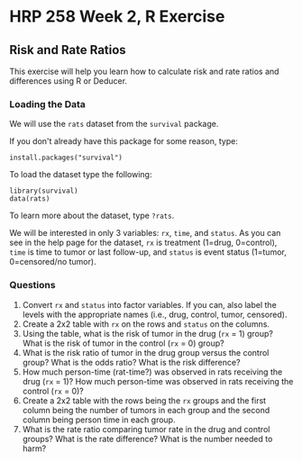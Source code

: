 HRP 258 Week 2, R Exercise
========================================================
Risk and Rate Ratios
----

This exercise will help you learn how to calculate risk and rate ratios and differences using R or Deducer.

### Loading the Data
We will use the `rats` dataset from the `survival` package.  

If you don't already have this package for some reason, type:
~~~
install.packages("survival")
~~~

To load the dataset type the following:
~~~
library(survival)
data(rats)
~~~

To learn more about the dataset, type `?rats`.  

We will be interested in only 3 variables: `rx`, `time`, and `status`. As you can see in the help page for the dataset, `rx` is treatment (1=drug, 0=control), `time` is time to tumor or last follow-up, and `status` is event status (1=tumor, 0=censored/no tumor).

### Questions
1. Convert `rx` and `status` into factor variables. If you can, also label the levels with the appropriate names (i.e., drug, control, tumor, censored).
2. Create a 2x2 table with `rx` on the rows and `status` on the columns.
3. Using the table, what is the risk of tumor in the drug (`rx` = 1) group? What is the risk of tumor in the control (`rx` = 0) group?
4. What is the risk ratio of tumor in the drug group versus the control group? What is the odds ratio? What is the risk difference? 
5. How much person-time (rat-time?) was observed in rats receiving the drug (`rx` = 1)? How much person-time was observed in rats receiving the control (`rx` = 0)?
6. Create a 2x2 table with the rows being the `rx` groups and the first column being the number of tumors in each group and the second column being person time in each group.
7. What is the rate ratio comparing tumor rate in the drug and control groups? What is the rate difference? What is the number needed to harm?
